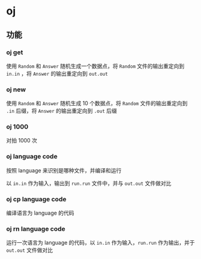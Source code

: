 # oj

## 功能

### oj get

使用 `Random` 和 `Answer` 随机生成一个数据点，将 `Random` 文件的输出重定向到 `in.in` ，将 `Answer` 的输出重定向到 `out.out` 

### oj new

使用 `Random` 和 `Answer` 随机生成 10 个数据点，将 `Random` 文件的输出重定向到 `.in` 后缀，将 `Answer` 的输出重定向到 `.out` 后缀

### oj 1000

对拍 1000 次

### oj language code

按照 language 来识别是哪种文件，并编译和运行

以 `in.in` 作为输入，输出到 `run.run` 文件中，并与 `out.out` 文件做对比

### oj cp language code

编译语言为 language 的代码

### oj rn language code

运行一次语言为 language 的代码，以 `in.in` 作为输入，`run.run` 作为输出，并于 `out.out` 文件做对比



